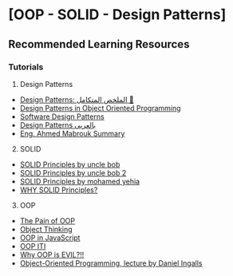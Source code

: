 # [OOP - SOLID - Design Patterns]

## Recommended Learning Resources

### Tutorials

1. Design Patterns
- [Design Patterns: الملخص المتكامل 🥸](https://www.youtube.com/watch?v=iRkMczWBdyw)
- [Design Patterns in Object Oriented Programming](https://www.youtube.com/playlist?list=PLrhzvIcii6GNjpARdnO4ueTUAVR9eMBpc)
- [Software Design Patterns](https://www.youtube.com/playlist?list=PLrwRNJX9gLs3oQyBoXtYimY7M5aSF0_oC)
- [Design Patterns بالعربى](https://www.youtube.com/playlist?list=PLd-dOEgzBpGnt3GuEszo_piQq52XSqAmj)
- [Eng. Ahmed Mabrouk Summary](https://www.linkedin.com/posts/ahmed-mabrouk-9100b3235_design-pattern-activity-7296964171483508736-kEGX?utm_source=share&utm_medium=member_desktop&rcm=ACoAADDD5IQBJAbESK6DNV4DLSAHOhljB-dLbsk)

2. SOLID
- [SOLID Principles by uncle bob](https://www.youtube.com/watch?v=zHiWqnTWsn4)
- [SOLID Principles by uncle bob 2](https://www.youtube.com/watch?v=oar-T2KovwE)
- [SOLID Principles by mohamed yehia](https://www.youtube.com/playlist?list=PLrwRNJX9gLs3ZtZgJtw5k15CDobtfSNQt)
- [WHY SOLID Principles?](https://www.youtube.com/watch?v=YLdYhtq-VU4)

3. OOP
- [The Pain of OOP](https://www.youtube.com/playlist?list=PLaIsQH4uc08ytf8POIIAkkR4ZsRq8DFiV)
- [Object Thinking](https://www.youtube.com/playlist?list=PLaIsQH4uc08yetzX86w1pPck1QtGEy_ik)
- [OOP in JavaScript](https://www.youtube.com/playlist?list=PLovN13bqAx7DVYEicMjXyCmmGa_bueVt9)
- [OOP ITI](https://www.youtube.com/playlist?list=PLPJ4DGyaHe1gZSEyHp6JkqfZ-kxblSKSf)
- [Why OOP is EVIL?!!](https://www.youtube.com/watch?v=sVgIgSJkruI)
- [Object-Oriented Programming, lecture by Daniel Ingalls](https://www.youtube.com/watch?v=Ao9W93OxQ7U&list=LL&index=2)